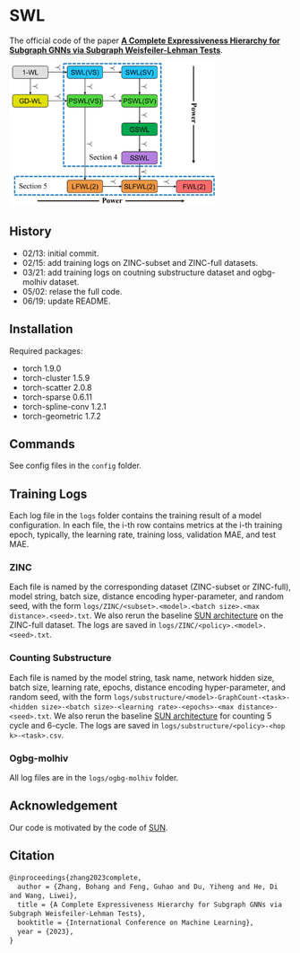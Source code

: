 # SWL

The official code of the paper **[A Complete Expressiveness Hierarchy for Subgraph GNNs via Subgraph Weisfeiler-Lehman Tests](https://arxiv.org/pdf/2302.07090.pdf)**.

<img src="algorithm.png" alt="algorithm" style="zoom:36%;" />

## History

- 02/13: initial commit.
- 02/15: add training logs on ZINC-subset and ZINC-full datasets.
- 03/21: add training logs on coutning substructure dataset and ogbg-molhiv dataset.
- 05/02: relase the full code.
- 06/19: update README.

## Installation

Required packages:
- torch 1.9.0
- torch-cluster 1.5.9
- torch-scatter 2.0.8
- torch-sparse 0.6.11
- torch-spline-conv 1.2.1
- torch-geometric 1.7.2

## Commands

See config files in the `config` folder.

## Training Logs

Each log file in the `logs` folder contains the training result of a model configuration. In each file, the i-th row contains metrics at the i-th training epoch, typically, the learning rate, training loss, validation MAE, and test MAE.

### ZINC

Each file is named by the corresponding dataset (ZINC-subset or ZINC-full), model string, batch size, distance encoding hyper-parameter, and random seed, with the form `logs/ZINC/<subset>.<model>.<batch size>.<max distance>.<seed>.txt`. We also rerun the baseline [SUN architecture](https://arxiv.org/abs/2206.11140) on the ZINC-full dataset. The logs are saved in `logs/ZINC/<policy>.<model>.<seed>.txt`.

### Counting Substructure

Each file is named by the model string, task name, network hidden size, batch size, learning rate, epochs, distance encoding hyper-parameter, and random seed, with the form `logs/substructure/<model>-GraphCount-<task>-<hidden size>-<batch size>-<learning rate>-<epochs>-<max distance>-<seed>.txt`. We also rerun the baseline [SUN architecture](https://arxiv.org/abs/2206.11140) for counting 5 cycle and 6-cycle. The logs are saved in `logs/substructure/<policy>-<hop k>-<task>.csv`.

### Ogbg-molhiv

All log files are in the `logs/ogbg-molhiv` folder.

## Acknowledgement

Our code is motivated by the code of [SUN](https://github.com/beabevi/sun).

## Citation

```
@inproceedings{zhang2023complete,
  author = {Zhang, Bohang and Feng, Guhao and Du, Yiheng and He, Di and Wang, Liwei},
  title = {A Complete Expressiveness Hierarchy for Subgraph GNNs via Subgraph Weisfeiler-Lehman Tests},
  booktitle = {International Conference on Machine Learning},
  year = {2023},
}
```
